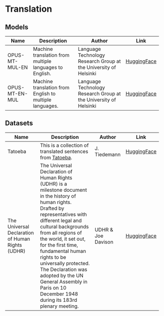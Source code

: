 # Translation

## Models

| Name           | Description                                             | Author                                                           | Link                                                              |
| -------------- | ------------------------------------------------------- | ---------------------------------------------------------------- | ----------------------------------------------------------------- |
| OPUS-MT-MUL-EN | Machine translation from multiple languages to English. | Language Technology Research Group at the University of Helsinki | [HuggingFace](https://huggingface.co/Helsinki-NLP/opus-mt-mul-en) |
| OPUS-MT-EN-MUL | Machine translation from English to multiple languages. | Language Technology Research Group at the University of Helsinki | [HuggingFace](https://huggingface.co/Helsinki-NLP/opus-mt-en-mul) |

## Datasets

| Name                                             | Description                                                                                                                                                                                                                                                                                                                                                                                                                  | Author             | Link                                                   |
| ------------------------------------------------ | ---------------------------------------------------------------------------------------------------------------------------------------------------------------------------------------------------------------------------------------------------------------------------------------------------------------------------------------------------------------------------------------------------------------------------- | ------------------ | ------------------------------------------------------ |
| Tatoeba                                          | This is a collection of translated sentences from [Tatoeba](https://tatoeba.org/en/).                                                                                                                                                                                                                                                                                                                                        | J. Tiedemann       | [HuggingFace](https://huggingface.co/datasets/tatoeba) |
| The Universal Declaration of Human Rights (UDHR) | The Universal Declaration of Human Rights (UDHR) is a milestone document in the history of human rights. Drafted by representatives with different legal and cultural backgrounds from all regions of the world, it set out, for the first time, fundamental human rights to be universally protected. The Declaration was adopted by the UN General Assembly in Paris on 10 December 1948 during its 183rd plenary meeting. | UDHR & Joe Davison | [HuggingFace](https://huggingface.co/datasets/udhr)    |
